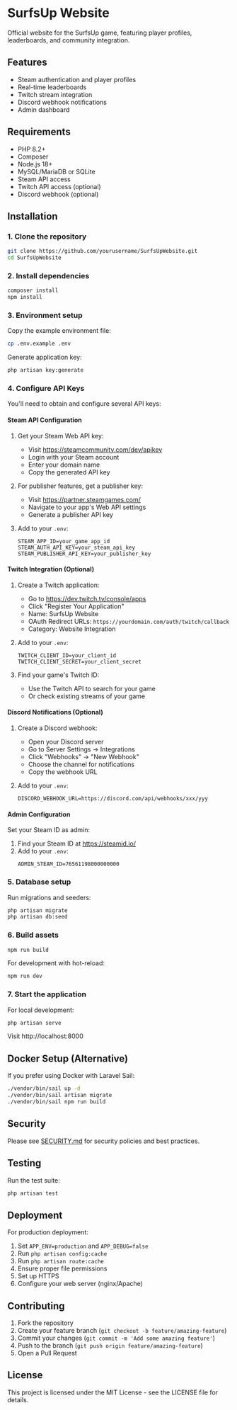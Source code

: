 # SurfsUp Website

Official website for the SurfsUp game, featuring player profiles, leaderboards, and community integration.

## Features

- Steam authentication and player profiles
- Real-time leaderboards
- Twitch stream integration
- Discord webhook notifications
- Admin dashboard

## Requirements

- PHP 8.2+
- Composer
- Node.js 18+
- MySQL/MariaDB or SQLite
- Steam API access
- Twitch API access (optional)
- Discord webhook (optional)

## Installation

### 1. Clone the repository

```bash
git clone https://github.com/yourusername/SurfsUpWebsite.git
cd SurfsUpWebsite
```

### 2. Install dependencies

```bash
composer install
npm install
```

### 3. Environment setup

Copy the example environment file:

```bash
cp .env.example .env
```

Generate application key:

```bash
php artisan key:generate
```

### 4. Configure API Keys

You'll need to obtain and configure several API keys:

#### Steam API Configuration

1. Get your Steam Web API key:
   - Visit https://steamcommunity.com/dev/apikey
   - Login with your Steam account
   - Enter your domain name
   - Copy the generated API key

2. For publisher features, get a publisher key:
   - Visit https://partner.steamgames.com/
   - Navigate to your app's Web API settings
   - Generate a publisher API key

3. Add to your `.env`:
   ```
   STEAM_APP_ID=your_game_app_id
   STEAM_AUTH_API_KEY=your_steam_api_key
   STEAM_PUBLISHER_API_KEY=your_publisher_key
   ```

#### Twitch Integration (Optional)

1. Create a Twitch application:
   - Go to https://dev.twitch.tv/console/apps
   - Click "Register Your Application"
   - Name: SurfsUp Website
   - OAuth Redirect URLs: `https://yourdomain.com/auth/twitch/callback`
   - Category: Website Integration

2. Add to your `.env`:
   ```
   TWITCH_CLIENT_ID=your_client_id
   TWITCH_CLIENT_SECRET=your_client_secret
   ```

3. Find your game's Twitch ID:
   - Use the Twitch API to search for your game
   - Or check existing streams of your game

#### Discord Notifications (Optional)

1. Create a Discord webhook:
   - Open your Discord server
   - Go to Server Settings → Integrations
   - Click "Webhooks" → "New Webhook"
   - Choose the channel for notifications
   - Copy the webhook URL

2. Add to your `.env`:
   ```
   DISCORD_WEBHOOK_URL=https://discord.com/api/webhooks/xxx/yyy
   ```

#### Admin Configuration

Set your Steam ID as admin:

1. Find your Steam ID at https://steamid.io/
2. Add to your `.env`:
   ```
   ADMIN_STEAM_ID=76561198000000000
   ```

### 5. Database setup

Run migrations and seeders:

```bash
php artisan migrate
php artisan db:seed
```

### 6. Build assets

```bash
npm run build
```

For development with hot-reload:

```bash
npm run dev
```

### 7. Start the application

For local development:

```bash
php artisan serve
```

Visit http://localhost:8000

## Docker Setup (Alternative)

If you prefer using Docker with Laravel Sail:

```bash
./vendor/bin/sail up -d
./vendor/bin/sail artisan migrate
./vendor/bin/sail npm run build
```

## Security

Please see [SECURITY.md](SECURITY.md) for security policies and best practices.

## Testing

Run the test suite:

```bash
php artisan test
```

## Deployment

For production deployment:

1. Set `APP_ENV=production` and `APP_DEBUG=false`
2. Run `php artisan config:cache`
3. Run `php artisan route:cache`
4. Ensure proper file permissions
5. Set up HTTPS
6. Configure your web server (nginx/Apache)

## Contributing

1. Fork the repository
2. Create your feature branch (`git checkout -b feature/amazing-feature`)
3. Commit your changes (`git commit -m 'Add some amazing feature'`)
4. Push to the branch (`git push origin feature/amazing-feature`)
5. Open a Pull Request

## License

This project is licensed under the MIT License - see the LICENSE file for details.